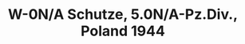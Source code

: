 ---
layout: product
title: "W-0N/A Schutze, 5.0N/A-Pz.Div., Poland 1944"
price: "TBA" 
desc: "Maketa"
img_path: "/assets/img/RDM35004.jpg"
brand: "N/A"
available: false
special_offer: false
new: false
soon: false
cat: "010000"
subcat: "013100"
subsubcat: "0N/A"
sifra: "RDM35004"
popular: false
---